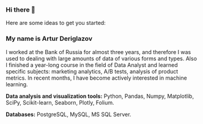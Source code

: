 ### Hi there 👋

Here are some ideas to get you started:
### My name is Artur Deriglazov

I worked at the Bank of Russia for almost three years, and therefore I was used to dealing with large amounts of data of various forms and types. Also I finished a year-long course in the field of Data Analyst and learned specific subjects: marketing analytics, A/B tests, analysis of product metrics.
In recent months, I have become actively interested in machine learning.

**Data analysis and visualization tools:** Python, Pandas, Numpy, Matplotlib, SciPy, Scikit-learn, Seaborn, Plotly, Folium.

**Databases:** PostgreSQL, MySQL, MS SQL Server.
